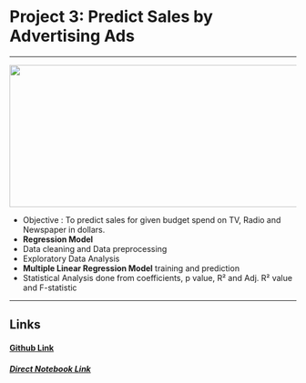 # Project 3: Predict Sales by Advertising Ads

---

<img src="https://github.com/SidSolanki28/Sid_Portfolio/raw/master/images/display-ad-example.png" width="700" height="250">

- Objective : To predict sales for given budget spend on TV, Radio and Newspaper in dollars.
- **Regression Model**
- Data cleaning and Data preprocessing
- Exploratory Data Analysis
- **Multiple Linear Regression Model** training and prediction
- Statistical Analysis done from coefficients, p value, R² and Adj. R² value and F-statistic


---

## Links

#### [Github Link](https://github.com/SidSolanki28/Predict-Sales-by-Advertising-Ads)

##### [Direct Notebook Link](https://nbviewer.jupyter.org/github/SidSolanki28/Predict-Sales-by-Advertising-Ads/blob/master/Advertising_Ads.ipynb)
